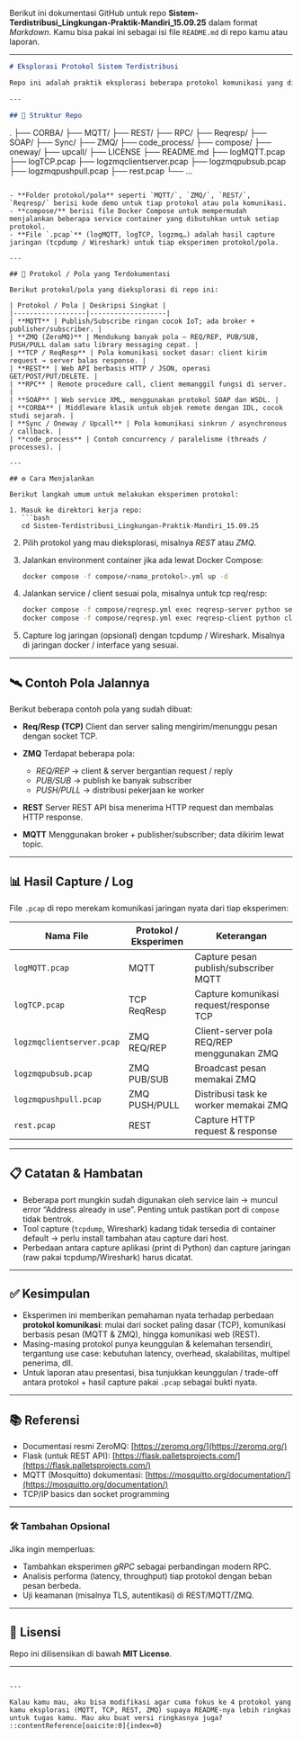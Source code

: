 Berikut ini dokumentasi GitHub untuk repo **Sistem-Terdistribusi\_Lingkungan-Praktik-Mandiri\_15.09.25** dalam format *Markdown*. Kamu bisa pakai ini sebagai isi file `README.md` di repo kamu atau laporan.

---

```markdown
# Eksplorasi Protokol Sistem Terdistribusi

Repo ini adalah praktik eksplorasi beberapa protokol komunikasi yang digunakan dalam sistem terdistribusi: **MQTT, ZMQ, TCP, REST** — beserta protokol/pola lainnya seperti CORBA, RPC, SOAP, Sync, Oneway, Upcall.  

---

## 📁 Struktur Repo

```

.
├── CORBA/
├── MQTT/
├── REST/
├── RPC/
├── Reqresp/
├── SOAP/
├── Sync/
├── ZMQ/
├── code\_process/
├── compose/
├── oneway/
├── upcall/
├── LICENSE
├── README.md
├── logMQTT.pcap
├── logTCP.pcap
├── logzmqclientserver.pcap
├── logzmqpubsub.pcap
├── logzmqpushpull.pcap
├── rest.pcap
└── ...

````

- **Folder protokol/pola** seperti `MQTT/`, `ZMQ/`, `REST/`, `Reqresp/` berisi kode demo untuk tiap protokol atau pola komunikasi.  
- **compose/** berisi file Docker Compose untuk mempermudah menjalankan beberapa service container yang dibutuhkan untuk setiap protokol.  
- **File `.pcap`** (logMQTT, logTCP, logzmq…) adalah hasil capture jaringan (tcpdump / Wireshark) untuk tiap eksperimen protokol/pola.

---

## 🔧 Protokol / Pola yang Terdokumentasi

Berikut protokol/pola yang dieksplorasi di repo ini:

| Protokol / Pola | Deskripsi Singkat |
|------------------|-------------------|
| **MQTT** | Publish/Subscribe ringan cocok IoT; ada broker + publisher/subscriber. |
| **ZMQ (ZeroMQ)** | Mendukung banyak pola – REQ/REP, PUB/SUB, PUSH/PULL dalam satu library messaging cepat. |
| **TCP / ReqResp** | Pola komunikasi socket dasar: client kirim request → server balas response. |
| **REST** | Web API berbasis HTTP / JSON, operasi GET/POST/PUT/DELETE. |
| **RPC** | Remote procedure call, client memanggil fungsi di server. |
| **SOAP** | Web service XML, menggunakan protokol SOAP dan WSDL. |
| **CORBA** | Middleware klasik untuk objek remote dengan IDL, cocok studi sejarah. |
| **Sync / Oneway / Upcall** | Pola komunikasi sinkron / asynchronous / callback. |
| **code_process** | Contoh concurrency / paralelisme (threads / processes). |

---

## ⚙️ Cara Menjalankan

Berikut langkah umum untuk melakukan eksperimen protokol:

1. Masuk ke direktori kerja repo:  
   ```bash
   cd Sistem-Terdistribusi_Lingkungan-Praktik-Mandiri_15.09.25
````

2. Pilih protokol yang mau dieksplorasi, misalnya *REST* atau *ZMQ*.

3. Jalankan environment container jika ada lewat Docker Compose:

   ```bash
   docker compose -f compose/<nama_protokol>.yml up -d
   ```

4. Jalankan service / client sesuai pola, misalnya untuk tcp req/resp:

   ```bash
   docker compose -f compose/reqresp.yml exec reqresp-server python server.py
   docker compose -f compose/reqresp.yml exec reqresp-client python client.py
   ```

5. Capture log jaringan (opsional) dengan tcpdump / Wireshark. Misalnya di jaringan docker / interface yang sesuai.

---

## 🛰 Contoh Pola Jalannya

Berikut beberapa contoh pola yang sudah dibuat:

* **Req/Resp (TCP)**
  Client dan server saling mengirim/menunggu pesan dengan socket TCP.

* **ZMQ**
  Terdapat beberapa pola:

  * *REQ/REP* → client & server bergantian request / reply
  * *PUB/SUB* → publish ke banyak subscriber
  * *PUSH/PULL* → distribusi pekerjaan ke worker

* **REST**
  Server REST API bisa menerima HTTP request dan membalas HTTP response.

* **MQTT**
  Menggunakan broker + publisher/subscriber; data dikirim lewat topic.

---

## 📊 Hasil Capture / Log

File `.pcap` di repo merekam komunikasi jaringan nyata dari tiap eksperimen:

| Nama File                 | Protokol / Eksperimen | Keterangan                                 |
| ------------------------- | --------------------- | ------------------------------------------ |
| `logMQTT.pcap`            | MQTT                  | Capture pesan publish/subscriber MQTT      |
| `logTCP.pcap`             | TCP ReqResp           | Capture komunikasi request/response TCP    |
| `logzmqclientserver.pcap` | ZMQ REQ/REP           | Client-server pola REQ/REP menggunakan ZMQ |
| `logzmqpubsub.pcap`       | ZMQ PUB/SUB           | Broadcast pesan memakai ZMQ                |
| `logzmqpushpull.pcap`     | ZMQ PUSH/PULL         | Distribusi task ke worker memakai ZMQ      |
| `rest.pcap`               | REST                  | Capture HTTP request & response            |

---

## 📋 Catatan & Hambatan

* Beberapa port mungkin sudah digunakan oleh service lain → muncul error “Address already in use”. Penting untuk pastikan port di `compose` tidak bentrok.
* Tool capture (`tcpdump`, Wireshark) kadang tidak tersedia di container default → perlu install tambahan atau capture dari host.
* Perbedaan antara capture aplikasi (print di Python) dan capture jaringan (raw pakai tcpdump/Wireshark) harus dicatat.

---

## ✅ Kesimpulan

* Eksperimen ini memberikan pemahaman nyata terhadap perbedaan **protokol komunikasi**: mulai dari socket paling dasar (TCP), komunikasi berbasis pesan (MQTT & ZMQ), hingga komunikasi web (REST).
* Masing-masing protokol punya keunggulan & kelemahan tersendiri, tergantung use case: kebutuhan latency, overhead, skalabilitas, multipel penerima, dll.
* Untuk laporan atau presentasi, bisa tunjukkan keunggulan / trade-off antara protokol + hasil capture pakai `.pcap` sebagai bukti nyata.

---

## 📚 Referensi

* Documentasi resmi ZeroMQ: [https://zeromq.org/](https://zeromq.org/)
* Flask (untuk REST API): [https://flask.palletsprojects.com/](https://flask.palletsprojects.com/)
* MQTT (Mosquitto) dokumentasi: [https://mosquitto.org/documentation/](https://mosquitto.org/documentation/)
* TCP/IP basics dan socket programming

---

### 🛠 Tambahan Opsional

Jika ingin memperluas:

* Tambahkan eksperimen *gRPC* sebagai perbandingan modern RPC.
* Analisis performa (latency, throughput) tiap protokol dengan beban pesan berbeda.
* Uji keamanan (misalnya TLS, autentikasi) di REST/MQTT/ZMQ.

---

## 📄 Lisensi

Repo ini dilisensikan di bawah **MIT License**.

---

```

---

Kalau kamu mau, aku bisa modifikasi agar cuma fokus ke 4 protokol yang kamu eksplorasi (MQTT, TCP, REST, ZMQ) supaya README-nya lebih ringkas untuk tugas kamu. Mau aku buat versi ringkasnya juga?
::contentReference[oaicite:0]{index=0}
```
